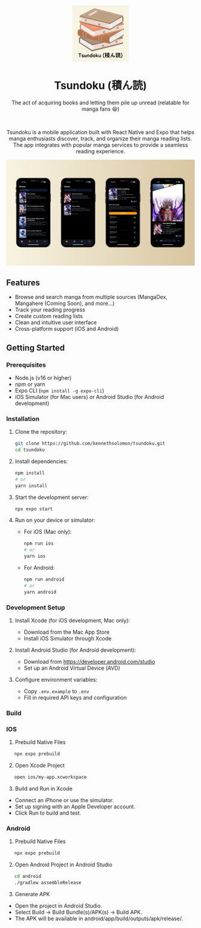 <p align="center">
  <a href="https://hello.kennethsolomon.com/">
    <img alt="Tsundoku" src="https://github.com/kennethsolomon/Tsundoku/blob/main/assets/images/app-icon.png?raw=true" width="150">
  </a>
</p>

<h1 align="center">
  Tsundoku (積ん読)
</h1>


<p align="center">
   The act of acquiring books and letting them pile up unread (relatable for manga fans 😆)</p>

<br>

<p align="center">
   Tsundoku is a mobile application built with React Native and Expo that helps manga enthusiasts discover, track, and organize their manga reading lists. The app integrates with popular manga services to provide a seamless reading experience.</p>

<p align="center">
  <a href="https://hello.kennethsolomon.com/">
    <img alt="Tsundoku" src="https://github.com/kennethsolomon/Tsundoku/blob/main/assets/images/show-case.png?raw=true" width="1080">
  </a>
</p>

## Features

- Browse and search manga from multiple sources (MangaDex, Mangahere (Coming Soon), and more...)
- Track your reading progress
- Create custom reading lists
- Clean and intuitive user interface
- Cross-platform support (iOS and Android)

## Getting Started

### Prerequisites

- Node.js (v16 or higher)
- npm or yarn
- Expo CLI (`npm install -g expo-cli`)
- iOS Simulator (for Mac users) or Android Studio (for Android development)

### Installation

1. Clone the repository:
   ```bash
   git clone https://github.com/kennethsolomon/tsundoku.git
   cd tsundoku
   ```

2. Install dependencies:
   ```bash
   npm install
   # or
   yarn install
   ```

3. Start the development server:
   ```bash
   npx expo start
   ```

4. Run on your device or simulator:
   - For iOS (Mac only):
     ```bash
     npm run ios
     # or
     yarn ios
     ```
   - For Android:
     ```bash
     npm run android
     # or
     yarn android
     ```

### Development Setup

1. Install Xcode (for iOS development, Mac only):
   - Download from the Mac App Store
   - Install iOS Simulator through Xcode

2. Install Android Studio (for Android development):
   - Download from https://developer.android.com/studio
   - Set up an Android Virtual Device (AVD)

3. Configure environment variables:
   - Copy `.env.example` to `.env`
   - Fill in required API keys and configuration



### Build

### IOS
1.	Prebuild Native Files
   ```bash
      npx expo prebuild
   ```

2.	Open Xcode Project
   ```bash
      open ios/my-app.xcworkspace
   ```

3.	Build and Run in Xcode
- Connect an iPhone or use the simulator.
- Set up signing with an Apple Developer account.
- Click Run to build and test.


### Android
1.	Prebuild Native Files
   ```bash
      npx expo prebuild
   ```

2.	Open Android Project in Android Studio
   ```bash
      cd android
      ./gradlew assembleRelease
   ```

3.	Generate APK
- Open the project in Android Studio.
- Select Build → Build Bundle(s)/APK(s) → Build APK.
- The APK will be available in android/app/build/outputs/apk/release/.
